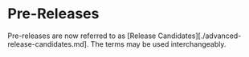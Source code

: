 # Pre-Releases

Pre-releases are now referred to as [Release Candidates][./advanced-release-candidates.md]. The terms may
be used interchangeably.
